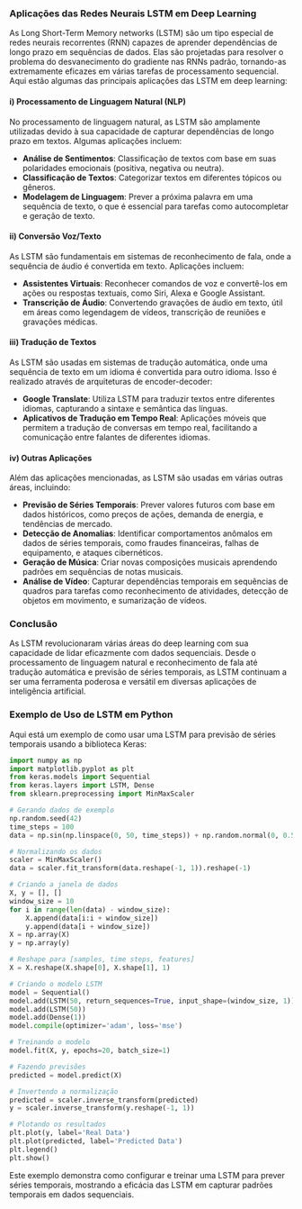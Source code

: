 ### Aplicações das Redes Neurais LSTM em Deep Learning

As Long Short-Term Memory networks (LSTM) são um tipo especial de redes neurais recorrentes (RNN) capazes de aprender dependências de longo prazo em sequências de dados. Elas são projetadas para resolver o problema do desvanecimento do gradiente nas RNNs padrão, tornando-as extremamente eficazes em várias tarefas de processamento sequencial. Aqui estão algumas das principais aplicações das LSTM em deep learning:

#### i) Processamento de Linguagem Natural (NLP)

No processamento de linguagem natural, as LSTM são amplamente utilizadas devido à sua capacidade de capturar dependências de longo prazo em textos. Algumas aplicações incluem:

- **Análise de Sentimentos**: Classificação de textos com base em suas polaridades emocionais (positiva, negativa ou neutra).
- **Classificação de Textos**: Categorizar textos em diferentes tópicos ou gêneros.
- **Modelagem de Linguagem**: Prever a próxima palavra em uma sequência de texto, o que é essencial para tarefas como autocompletar e geração de texto.

#### ii) Conversão Voz/Texto

As LSTM são fundamentais em sistemas de reconhecimento de fala, onde a sequência de áudio é convertida em texto. Aplicações incluem:

- **Assistentes Virtuais**: Reconhecer comandos de voz e convertê-los em ações ou respostas textuais, como Siri, Alexa e Google Assistant.
- **Transcrição de Áudio**: Convertendo gravações de áudio em texto, útil em áreas como legendagem de vídeos, transcrição de reuniões e gravações médicas.

#### iii) Tradução de Textos

As LSTM são usadas em sistemas de tradução automática, onde uma sequência de texto em um idioma é convertida para outro idioma. Isso é realizado através de arquiteturas de encoder-decoder:

- **Google Translate**: Utiliza LSTM para traduzir textos entre diferentes idiomas, capturando a sintaxe e semântica das línguas.
- **Aplicativos de Tradução em Tempo Real**: Aplicações móveis que permitem a tradução de conversas em tempo real, facilitando a comunicação entre falantes de diferentes idiomas.

#### iv) Outras Aplicações

Além das aplicações mencionadas, as LSTM são usadas em várias outras áreas, incluindo:

- **Previsão de Séries Temporais**: Prever valores futuros com base em dados históricos, como preços de ações, demanda de energia, e tendências de mercado.
- **Detecção de Anomalias**: Identificar comportamentos anômalos em dados de séries temporais, como fraudes financeiras, falhas de equipamento, e ataques cibernéticos.
- **Geração de Música**: Criar novas composições musicais aprendendo padrões em sequências de notas musicais.
- **Análise de Vídeo**: Capturar dependências temporais em sequências de quadros para tarefas como reconhecimento de atividades, detecção de objetos em movimento, e sumarização de vídeos.

### Conclusão

As LSTM revolucionaram várias áreas do deep learning com sua capacidade de lidar eficazmente com dados sequenciais. Desde o processamento de linguagem natural e reconhecimento de fala até tradução automática e previsão de séries temporais, as LSTM continuam a ser uma ferramenta poderosa e versátil em diversas aplicações de inteligência artificial.

### Exemplo de Uso de LSTM em Python

Aqui está um exemplo de como usar uma LSTM para previsão de séries temporais usando a biblioteca Keras:

```python
import numpy as np
import matplotlib.pyplot as plt
from keras.models import Sequential
from keras.layers import LSTM, Dense
from sklearn.preprocessing import MinMaxScaler

# Gerando dados de exemplo
np.random.seed(42)
time_steps = 100
data = np.sin(np.linspace(0, 50, time_steps)) + np.random.normal(0, 0.5, time_steps)

# Normalizando os dados
scaler = MinMaxScaler()
data = scaler.fit_transform(data.reshape(-1, 1)).reshape(-1)

# Criando a janela de dados
X, y = [], []
window_size = 10
for i in range(len(data) - window_size):
    X.append(data[i:i + window_size])
    y.append(data[i + window_size])
X = np.array(X)
y = np.array(y)

# Reshape para [samples, time steps, features]
X = X.reshape(X.shape[0], X.shape[1], 1)

# Criando o modelo LSTM
model = Sequential()
model.add(LSTM(50, return_sequences=True, input_shape=(window_size, 1)))
model.add(LSTM(50))
model.add(Dense(1))
model.compile(optimizer='adam', loss='mse')

# Treinando o modelo
model.fit(X, y, epochs=20, batch_size=1)

# Fazendo previsões
predicted = model.predict(X)

# Invertendo a normalização
predicted = scaler.inverse_transform(predicted)
y = scaler.inverse_transform(y.reshape(-1, 1))

# Plotando os resultados
plt.plot(y, label='Real Data')
plt.plot(predicted, label='Predicted Data')
plt.legend()
plt.show()
```

Este exemplo demonstra como configurar e treinar uma LSTM para prever séries temporais, mostrando a eficácia das LSTM em capturar padrões temporais em dados sequenciais.
